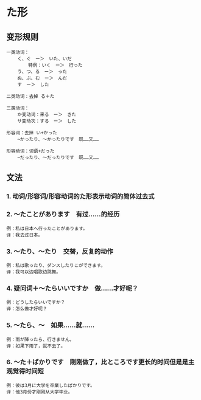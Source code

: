 # た形

## 变形规则

```
一类动词：
    く、ぐ　ー＞　いた、いだ
        特例：いく　ー＞　行った
    う、つ、る　ー＞　った
    ぬ、ぶ、む　ー＞　んだ
    す　ー＞　した

二类动词：去掉 る＋た

三类动词：
    か变动词：来る　ー＞　きた
    サ变动次：する　ー＞　した

形容词：去掉 い+かった
    ~かったり、～かったりです　既……又……

形容动词：词语+だった
    ~だったり、～だったりです　既……又……
```

## 文法

### 1. 动词/形容词/形容动词的た形表示动词的简体过去式

### 2. ～たことがあります　有过……的经历

```
例：私は日本へ行ったことがあります。
译：我去过日本。
```

### 3. ～たり、～たり　交替，反复的动作

```
例：私は歌ったり、ダンスしたりこができます。
译：我可以边唱歌边跳舞。
```

### 4. 疑问词＋～たらいいですか　做……才好呢？

```
例：どうしたらいいですか？
译：怎么做才好呢？
```

### 5. ～たら、～　如果……就……

```
例：雨が降ったら、行きません。
译：如果下雨了，就不去了。
```
    
### 6. ～た＋ばかりです　刚刚做了，比ところです更长的时间但是是主观觉得时间短

```
例：彼は3月に大学を卒業したばかりです。
译：他3月份才刚刚从大学毕业。
```
